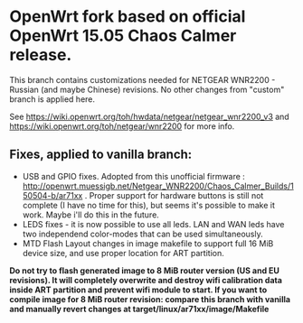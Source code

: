 # OpenWrt fork based on official OpenWrt 15.05 Chaos Calmer release.

This branch contains customizations needed for NETGEAR WNR2200 - Russian (and maybe Chinese) revisions.
No other changes from "custom" branch is applied here.

See https://wiki.openwrt.org/toh/hwdata/netgear/netgear_wnr2200_v3 and https://wiki.openwrt.org/toh/netgear/wnr2200 for more info.

## Fixes, applied to vanilla branch:

* USB and GPIO fixes. Adopted from this unofficial firmware : http://openwrt.muessigb.net/Netgear_WNR2200/Chaos_Calmer_Builds/150504-b/ar71xx .
  Proper support for hardware buttons is still not complete (I have no time for this), but seems it's possible to make it work. Maybe i'll do this in the future.
* LEDS fixes - it is now possible to use all leds. LAN and WAN leds have two independend color-modes that can be used simultaneously.
* MTD Flash Layout changes in image makefile to support full 16 MiB device size, and use proper location for ART partition.

**Do not try to flash generated image to 8 MiB router version (US and EU revisions).
It will completely overwrite and destroy wifi calibration data inside ART partition and prevent wifi module to start.
If you want to compile image for 8 MiB router revision: compare this branch with vanilla and manually revert changes at target/linux/ar71xx/image/Makefile**
